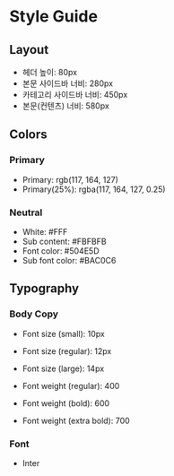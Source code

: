 # Style Guide

## Layout

- 헤더 높이: 80px
- 본문 사이드바 너비: 280px
- 카테고리 사이드바 너비: 450px
- 본문(컨텐츠) 너비: 580px

## Colors

### Primary

- Primary: rgb(117, 164, 127)
- Primary(25%): rgba(117, 164, 127, 0.25)

### Neutral

- White: #FFF
- Sub content: #FBFBFB
- Font color: #504E5D
- Sub font color: #BAC0C6

## Typography

### Body Copy

- Font size (small): 10px
- Font size (regular): 12px
- Font size (large): 14px

- Font weight (regular): 400
- Font weight (bold): 600
- Font weight (extra bold): 700

### Font

- Inter
